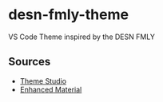 # desn-fmly-theme
VS Code Theme inspired by the DESN FMLY

## Sources
* [Theme Studio](https://themes.vscode.one)
* [Enhanced Material](https://themes.vscode.one/theme/ewearmouth/E2sPBiBY)
